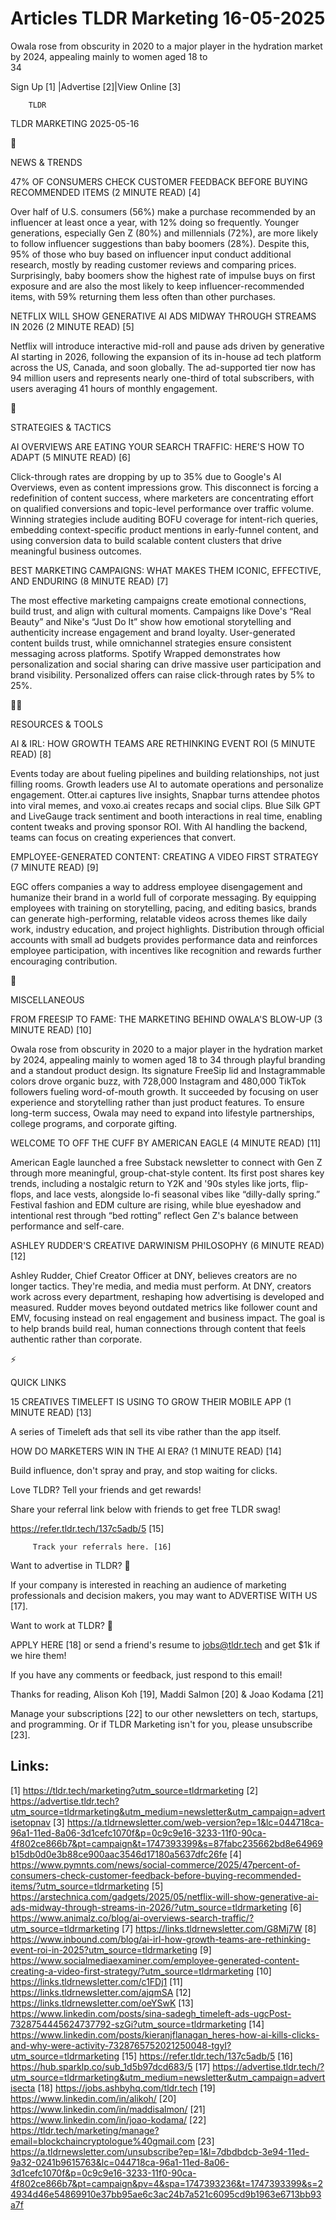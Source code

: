 # Articles TLDR Marketing 16-05-2025

Owala rose from obscurity in 2020 to a major player in the hydration
market by 2024, appealing mainly to women aged 18 to
34 ‌ ‌ ‌ ‌ ‌ ‌ ‌ ‌ ‌ ‌ ‌ ‌ ‌ ‌ ‌ ‌ ‌ ‌ ‌ ‌ ‌ ‌ ‌ ‌ ‌ ‌  ‌ ‌ ‌ ‌ ‌ ‌ ‌ ‌ ‌ ‌ ‌ ‌ ‌ ‌ ‌ ‌ ‌ ‌ ‌ ‌ ‌ ‌ ‌ ‌ ‌ ‌ 


 Sign Up [1] |Advertise [2]|View Online [3] 

		TLDR 

TLDR MARKETING 2025-05-16

📱 

NEWS & TRENDS

 47% OF CONSUMERS CHECK CUSTOMER FEEDBACK BEFORE BUYING RECOMMENDED
ITEMS (2 MINUTE READ) [4] 

 Over half of U.S. consumers (56%) make a purchase recommended by an
influencer at least once a year, with 12% doing so frequently. Younger
generations, especially Gen Z (80%) and millennials (72%), are more
likely to follow influencer suggestions than baby boomers (28%).
Despite this, 95% of those who buy based on influencer input conduct
additional research, mostly by reading customer reviews and comparing
prices. Surprisingly, baby boomers show the highest rate of impulse
buys on first exposure and are also the most likely to keep
influencer-recommended items, with 59% returning them less often than
other purchases. 

 NETFLIX WILL SHOW GENERATIVE AI ADS MIDWAY THROUGH STREAMS IN 2026 (2
MINUTE READ) [5] 

 Netflix will introduce interactive mid-roll and pause ads driven by
generative AI starting in 2026, following the expansion of its
in-house ad tech platform across the US, Canada, and soon globally.
The ad-supported tier now has 94 million users and represents nearly
one-third of total subscribers, with users averaging 41 hours of
monthly engagement. 

🚀 

STRATEGIES & TACTICS

 AI OVERVIEWS ARE EATING YOUR SEARCH TRAFFIC: HERE'S HOW TO ADAPT (5
MINUTE READ) [6] 

 Click-through rates are dropping by up to 35% due to Google's AI
Overviews, even as content impressions grow. This disconnect is
forcing a redefinition of content success, where marketers are
concentrating effort on qualified conversions and topic-level
performance over traffic volume. Winning strategies include auditing
BOFU coverage for intent-rich queries, embedding context-specific
product mentions in early-funnel content, and using conversion data to
build scalable content clusters that drive meaningful business
outcomes. 

 BEST MARKETING CAMPAIGNS: WHAT MAKES THEM ICONIC, EFFECTIVE, AND
ENDURING (8 MINUTE READ) [7] 

 The most effective marketing campaigns create emotional connections,
build trust, and align with cultural moments. Campaigns like Dove's
“Real Beauty” and Nike's “Just Do It” show how emotional
storytelling and authenticity increase engagement and brand loyalty.
User-generated content builds trust, while omnichannel strategies
ensure consistent messaging across platforms. Spotify Wrapped
demonstrates how personalization and social sharing can drive massive
user participation and brand visibility. Personalized offers can raise
click-through rates by 5% to 25%. 

🧑‍💻 

RESOURCES & TOOLS

 AI & IRL: HOW GROWTH TEAMS ARE RETHINKING EVENT ROI (5 MINUTE READ)
[8] 

 Events today are about fueling pipelines and building relationships,
not just filling rooms. Growth leaders use AI to automate operations
and personalize engagement. Otter.ai captures live insights, Snapbar
turns attendee photos into viral memes, and voxo.ai creates recaps and
social clips. Blue Silk GPT and LiveGauge track sentiment and booth
interactions in real time, enabling content tweaks and proving sponsor
ROI. With AI handling the backend, teams can focus on creating
experiences that convert. 

 EMPLOYEE-GENERATED CONTENT: CREATING A VIDEO FIRST STRATEGY (7 MINUTE
READ) [9] 

 EGC offers companies a way to address employee disengagement and
humanize their brand in a world full of corporate messaging. By
equipping employees with training on storytelling, pacing, and editing
basics, brands can generate high-performing, relatable videos across
themes like daily work, industry education, and project highlights.
Distribution through official accounts with small ad budgets provides
performance data and reinforces employee participation, with
incentives like recognition and rewards further encouraging
contribution. 

🎁 

MISCELLANEOUS

 FROM FREESIP TO FAME: THE MARKETING BEHIND OWALA'S BLOW-UP (3 MINUTE
READ) [10] 

 Owala rose from obscurity in 2020 to a major player in the hydration
market by 2024, appealing mainly to women aged 18 to 34 through
playful branding and a standout product design. Its signature FreeSip
lid and Instagrammable colors drove organic buzz, with 728,000
Instagram and 480,000 TikTok followers fueling word-of-mouth growth.
It succeeded by focusing on user experience and storytelling rather
than just product features. To ensure long-term success, Owala may
need to expand into lifestyle partnerships, college programs, and
corporate gifting. 

 WELCOME TO OFF THE CUFF BY AMERICAN EAGLE (4 MINUTE READ) [11] 

 American Eagle launched a free Substack newsletter to connect with
Gen Z through more meaningful, group-chat-style content. Its first
post shares key trends, including a nostalgic return to Y2K and '90s
styles like jorts, flip-flops, and lace vests, alongside lo-fi
seasonal vibes like “dilly-dally spring.” Festival fashion and EDM
culture are rising, while blue eyeshadow and intentional rest through
“bed rotting” reflect Gen Z's balance between performance and
self-care. 

 ASHLEY RUDDER'S CREATIVE DARWINISM PHILOSOPHY (6 MINUTE READ) [12] 

 Ashley Rudder, Chief Creator Officer at DNY, believes creators are no
longer tactics. They're media, and media must perform. At DNY,
creators work across every department, reshaping how advertising is
developed and measured. Rudder moves beyond outdated metrics like
follower count and EMV, focusing instead on real engagement and
business impact. The goal is to help brands build real, human
connections through content that feels authentic rather than
corporate. 

⚡ 

QUICK LINKS

 15 CREATIVES TIMELEFT IS USING TO GROW THEIR MOBILE APP (1 MINUTE
READ) [13] 

 A series of Timeleft ads that sell its vibe rather than the app
itself. 

 HOW DO MARKETERS WIN IN THE AI ERA? (1 MINUTE READ) [14] 

 Build influence, don't spray and pray, and stop waiting for clicks. 

Love TLDR? Tell your friends and get rewards!

 Share your referral link below with friends to get free TLDR swag! 

 https://refer.tldr.tech/137c5adb/5 [15] 

		 Track your referrals here. [16] 

Want to advertise in TLDR? 📰

 If your company is interested in reaching an audience of marketing
professionals and decision makers, you may want to ADVERTISE WITH US
[17]. 

Want to work at TLDR? 💼

 APPLY HERE [18] or send a friend's resume to jobs@tldr.tech and get
$1k if we hire them! 

 If you have any comments or feedback, just respond to this email! 

Thanks for reading, 
Alison Koh [19], Maddi Salmon [20] & Joao Kodama [21] 

 Manage your subscriptions [22] to our other newsletters on tech,
startups, and programming. Or if TLDR Marketing isn't for you, please
unsubscribe [23]. 

 

Links:
------
[1] https://tldr.tech/marketing?utm_source=tldrmarketing
[2] https://advertise.tldr.tech?utm_source=tldrmarketing&utm_medium=newsletter&utm_campaign=advertisetopnav
[3] https://a.tldrnewsletter.com/web-version?ep=1&lc=044718ca-96a1-11ed-8a06-3d1cefc1070f&p=0c9c9e16-3233-11f0-90ca-4f802ce866b7&pt=campaign&t=1747393399&s=87fabc235662bd8e64969b15db0d0e3b88ce900aac3546d17180a5637dfc26fe
[4] https://www.pymnts.com/news/social-commerce/2025/47percent-of-consumers-check-customer-feedback-before-buying-recommended-items/?utm_source=tldrmarketing
[5] https://arstechnica.com/gadgets/2025/05/netflix-will-show-generative-ai-ads-midway-through-streams-in-2026/?utm_source=tldrmarketing
[6] https://www.animalz.co/blog/ai-overviews-search-traffic/?utm_source=tldrmarketing
[7] https://links.tldrnewsletter.com/G8Mj7W
[8] https://www.inbound.com/blog/ai-irl-how-growth-teams-are-rethinking-event-roi-in-2025?utm_source=tldrmarketing
[9] https://www.socialmediaexaminer.com/employee-generated-content-creating-a-video-first-strategy/?utm_source=tldrmarketing
[10] https://links.tldrnewsletter.com/c1FDj1
[11] https://links.tldrnewsletter.com/ajqmSA
[12] https://links.tldrnewsletter.com/oeYSwK
[13] https://www.linkedin.com/posts/sina-sadegh_timeleft-ads-ugcPost-7328754445624737792-szGi?utm_source=tldrmarketing
[14] https://www.linkedin.com/posts/kieranjflanagan_heres-how-ai-kills-clicks-and-why-were-activity-7328765752021250048-tgyI?utm_source=tldrmarketing
[15] https://refer.tldr.tech/137c5adb/5
[16] https://hub.sparklp.co/sub_1d5b97dcd683/5
[17] https://advertise.tldr.tech/?utm_source=tldrmarketing&utm_medium=newsletter&utm_campaign=advertisecta
[18] https://jobs.ashbyhq.com/tldr.tech
[19] https://www.linkedin.com/in/alikoh/
[20] https://www.linkedin.com/in/maddisalmon/
[21] https://www.linkedin.com/in/joao-kodama/
[22] https://tldr.tech/marketing/manage?email=blockchaincryptologue%40gmail.com
[23] https://a.tldrnewsletter.com/unsubscribe?ep=1&l=7dbdbdcb-3e94-11ed-9a32-0241b9615763&lc=044718ca-96a1-11ed-8a06-3d1cefc1070f&p=0c9c9e16-3233-11f0-90ca-4f802ce866b7&pt=campaign&pv=4&spa=1747393236&t=1747393399&s=24934d46e54869910e37bb95ae6c3ac24b7a521c6095cd9b1963e6713bb93a7f